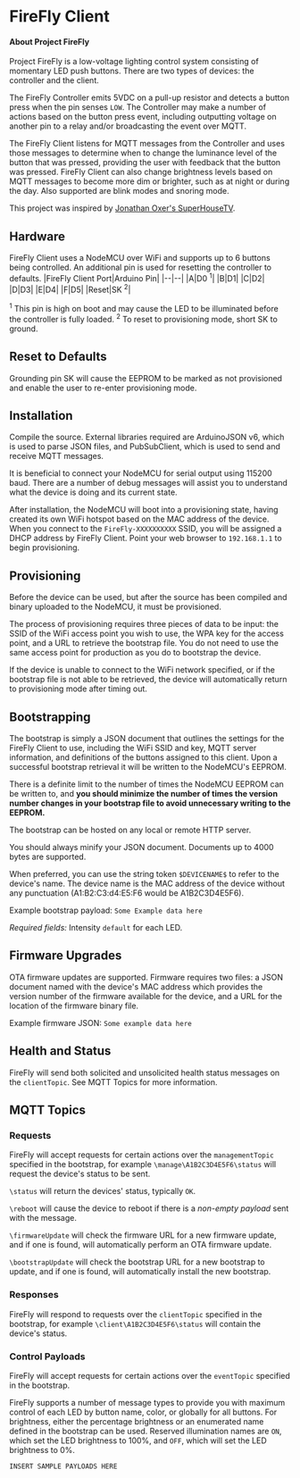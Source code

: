 # FireFly Client
#### About Project FireFly
Project FireFly is a low-voltage lighting control system consisting of momentary LED push buttons.  There are two types of devices: the controller and the client.

The FireFly Controller emits 5VDC on a pull-up resistor and detects a button press when the pin senses `LOW`.  The Controller may make a number of actions based on the button press event, including outputting voltage on another pin to a relay and/or broadcasting the event over MQTT.

The FireFly Client listens for MQTT messages from the Controller and uses those messages to determine when to change the luminance level of the button that was pressed, providing the user with feedback that the button was pressed.  FireFly Client can also change brightness levels based on MQTT messages to become more dim or brighter, such as at night or during the day.  Also supported are blink modes and snoring mode.

This project was inspired by [Jonathan Oxer's SuperHouseTV](https://www.superhouse.tv/25-arduino-home-automation-light-switch-controller/).

## Hardware
FireFly Client uses a NodeMCU over WiFi and supports up to 6 buttons being controlled.  An additional pin is used for resetting the controller to defaults.
|FireFly Client Port|Arduino Pin|
|--|--|
|A|D0 <sup>1</sup>|
|B|D1|
|C|D2|
|D|D3|
|E|D4|
|F|D5|
|Reset|SK <sup>2</sup>|

<sup>1</sup> This pin is high on boot and may cause the LED to be illuminated before the controller is fully loaded.
<sup>2</sup> To reset to provisioning mode, short SK to ground.

## Reset to Defaults
Grounding pin SK will cause the EEPROM to be marked as not provisioned and enable the user to re-enter provisioning mode.

## Installation
Compile the source.  External libraries required are ArduinoJSON v6, which is used to parse JSON files, and PubSubClient, which is used to send and receive MQTT messages.

It is beneficial to connect your NodeMCU for serial output using 115200 baud.  There are a number of debug messages will assist you to understand what the device is doing and its current state.

After installation, the NodeMCU will boot into a provisioning state, having created its own WiFi hotspot based on the MAC address of the device.  When you connect to the `FireFly-XXXXXXXXXX` SSID, you will be assigned a DHCP address by FireFly Client.  Point your web browser to `192.168.1.1` to begin provisioning.

## Provisioning
Before the device can be used, but after the source has been compiled and binary uploaded to the NodeMCU, it must be provisioned.  

The process of provisioning requires three pieces of data to be input: the SSID of the WiFi access point you wish to use, the WPA key for the access point, and a URL to retrieve the bootstrap file.  You do not need to use the same access point for production as you do to bootstrap the device.

If the device is unable to connect to the WiFi network specified, or if the bootstrap file is not able to be retrieved, the device will automatically return to provisioning mode after timing out.

## Bootstrapping
The bootstrap is simply a JSON document that outlines the settings for the FireFly Client to use, including the WiFi SSID and key, MQTT server information, and definitions of the buttons assigned to this client.  Upon a successful bootstrap retrieval it will be written to the NodeMCU's EEPROM.

There is a definite limit to the number of times the NodeMCU EEPROM can be written to, and **you should minimize the number of times the version number changes in your bootstrap file to avoid unnecessary writing to the EEPROM.**

The bootstrap can be hosted on any local or remote HTTP server.

You should always minify your JSON document.  Documents up to 4000 bytes are supported.

When preferred, you can use the string token ```$DEVICENAME$``` to refer to the device's name.  The device name is the MAC address of the device without any punctuation (A1:B2:C3:d4:E5:F6 would be A1B2C3D4E5F6).

Example bootstrap payload:
```Some Example data here```


*Required fields:*
Intensity `default` for each LED.


## Firmware Upgrades
OTA firmware updates are supported.  Firmware requires two files: a JSON document named with the device's MAC address which provides the version number of the firmware available for the device, and a URL for the location of the firmware binary file.

Example firmware JSON:
```Some example data here```

## Health and Status
FireFly will send both solicited and unsolicited health status messages on the `clientTopic`.  See MQTT Topics for more information.

## MQTT Topics

### Requests
FireFly will accept requests for certain actions over the `managementTopic` specified in the bootstrap, for example `\manage\A1B2C3D4E5F6\status` will request the device's status to be sent.

`\status` will return the devices' status, typically `OK`.

`\reboot` will cause the device to reboot if there is a *non-empty payload* sent with the message.

`\firmwareUpdate` will check the firmware URL for a new firmware update, and if one is found, will automatically perform an OTA firmware update.

`\bootstrapUpdate` will check the bootstrap URL for a new bootstrap to update, and if one is found, will automatically install the new bootstrap.

### Responses
FireFly will respond to requests over the `clientTopic` specified in the bootstrap, for example `\client\A1B2C3D4E5F6\status` will contain the device's status.

### Control Payloads
FireFly will accept requests for certain actions over the `eventTopic` specified in the bootstrap.

FireFly supports a number of message types to provide you with maximum control of each LED by button name, color, or globally for all buttons.  For brightness, either the percentage brightness or an enumerated name defined in the bootstrap can be used.  Reserved illumination names are `ON`, which set the LED brightness to 100%, and `OFF`, which will set the LED brightness to 0%.

```INSERT SAMPLE PAYLOADS HERE```
